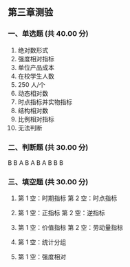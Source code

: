 ## 第三章测验

### 一、单选题 (共 40.00 分)

1. 绝对数形式
2. 强度相对指标
3. 单位产品成本
4. 在校学生人数
5. 250 人/个
6. 动态相对数
7. 时点指标并实物指标
8. 结构相对数
9. 比例相对指标
10. 无法判断

### 二、判断题 (共 30.00 分)

B B A B A B A B B B

### 三、填空题 (共 30.00 分)

1. 第 1 空：时期指标
   第 2 空：时点指标

2. 第 1 空：正指标
   第 2 空：逆指标

3. 第 1 空：价值指标
   第 2 空：劳动量指标

4. 第 1 空：统计分组

5. 第 1 空：强度相对
